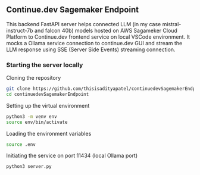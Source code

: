 ## Continue.dev Sagemaker Endpoint

This backend FastAPI server helps connected LLM (in my case mistral-instruct-7b and falcon 40b) models hosted on AWS Sagameker Cloud Platform to Continue.dev frontend service on local VSCode environment. It mocks a Ollama service connection to continue.dev GUI and stream the LLM response using SSE (Server Side Events) streaming connection.

### Starting the server locally

Cloning the repository
```bash
git clone https://github.com/thisisadityapatel/continuedevSagemakerEndpoint.git
cd continuedevSagemakerEndpoint
```

Setting up the virtual environment
```bash
python3 -m venv env
source env/bin/activate
```

Loading the environment variables
```bash
source .env
```

Initiating the service on port 11434 (local Ollama port)
```bash
python3 server.py
```
